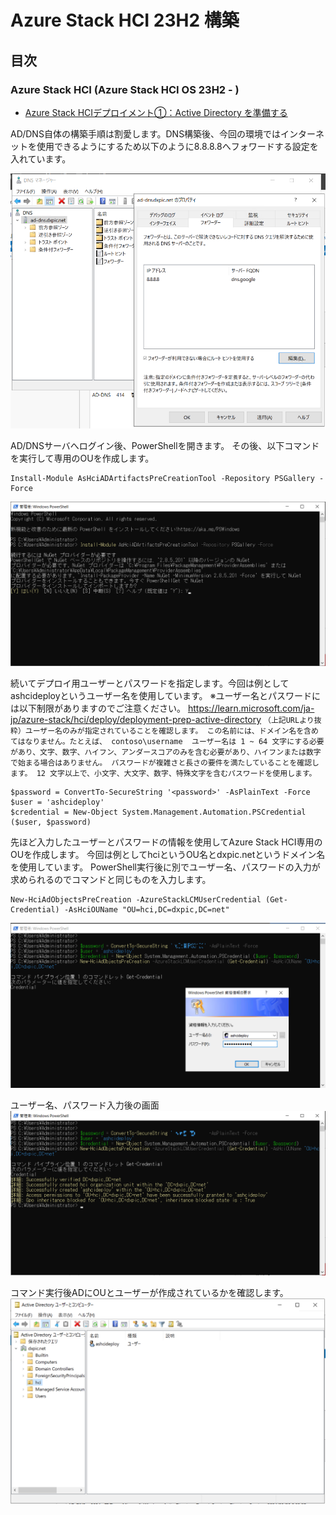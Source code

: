 # Azure Stack HCI 23H2 構築


## 目次
### Azure Stack HCI (Azure Stack HCI OS 23H2 - )
- [Azure Stack HCIデプロイメント①：Active Directory を準備する](installation01)

AD/DNS自体の構築手順は割愛します。DNS構築後、今回の環境ではインターネットを使用できるようにするため以下のように8.8.8.8へフォワードする設定を入れています。

![](pics/00.PNG)

AD/DNSサーバへログイン後、PowerShellを開きます。
その後、以下コマンドを実行して専用のOUを作成します。
```
Install-Module AsHciADArtifactsPreCreationTool -Repository PSGallery -Force
```
![](pics/01.PNG)


続いてデプロイ用ユーザーとパスワードを指定します。今回は例としてashcideployというユーザー名を使用しています。
※ユーザー名とパスワードには以下制限がありますのでご注意ください。
https://learn.microsoft.com/ja-jp/azure-stack/hci/deploy/deployment-prep-active-directory
`（上記URLより抜粋）ユーザー名のみが指定されていることを確認します。 この名前には、ドメイン名を含めてはなりません。たとえば、 contoso\username 
ユーザー名は 1 ~ 64 文字にする必要があり、文字、数字、ハイフン、アンダースコアのみを含む必要があり、ハイフンまたは数字で始まる場合はありません。
パスワードが複雑さと長さの要件を満たしていることを確認します。 12 文字以上で、小文字、大文字、数字、特殊文字を含むパスワードを使用します。`

```
$password = ConvertTo-SecureString '<password>' -AsPlainText -Force
$user = 'ashcideploy'
$credential = New-Object System.Management.Automation.PSCredential ($user, $password)
```
先ほど入力したユーザーとパスワードの情報を使用してAzure Stack HCI専用のOUを作成します。
今回は例としてhciというOU名とdxpic.netというドメイン名を使用しています。
PowerShell実行後に別でユーザー名、パスワードの入力が求められるのでコマンドと同じものを入力します。
```
New-HciAdObjectsPreCreation -AzureStackLCMUserCredential (Get-Credential) -AsHciOUName "OU=hci,DC=dxpic,DC=net"
```

![](pics/03.PNG)

ユーザー名、パスワード入力後の画面
![](pics/04.PNG)

コマンド実行後ADにOUとユーザーが作成されているかを確認します。
![](pics/05.PNG)
